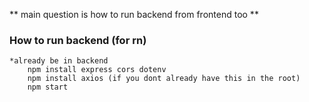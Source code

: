 ** main question is how to run backend from frontend too **

### How to run backend (for rn)
```
*already be in backend
    npm install express cors dotenv
    npm install axios (if you dont already have this in the root)
    npm start
```
